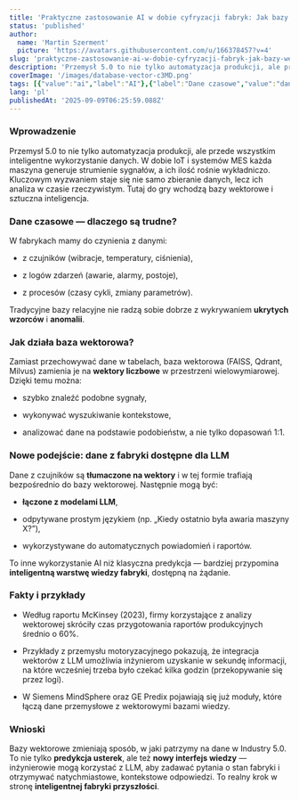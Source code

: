 ```yaml
---
title: 'Praktyczne zastosowanie AI w dobie cyfryzacji fabryk: Jak bazy wektorowe mogą wspierać analizę danych czasowych?'
status: 'published'
author:
  name: 'Martin Szerment'
  picture: 'https://avatars.githubusercontent.com/u/166378457?v=4'
slug: 'praktyczne-zastosowanie-ai-w-dobie-cyfryzacji-fabryk-jak-bazy-wektorowe-moga-wspierac-analize-danych-czasowych'
description: 'Przemysł 5.0 to nie tylko automatyzacja produkcji, ale przede wszystkim inteligentne wykorzystanie danych. W dobie IoT i systemów MES każda maszyna generuje strumienie sygnałów, a ich ilość rośnie wykładniczo. Kluczowym wyzwaniem staje się nie samo zbieranie danych, lecz ich analiza w czasie rzeczywistym. Tutaj do gry wchodzą bazy wektorowe i sztuczna inteligencja.'
coverImage: '/images/database-vector-c3MD.png'
tags: [{"value":"ai","label":"AI"},{"label":"Dane czasowe","value":"daneCzasowe"},{"label":"Baza wektorowa","value":"bazaWektorowa"},{"value":"Industry 5.0","label":"Industry 5.0"}]
lang: 'pl'
publishedAt: '2025-09-09T06:25:59.088Z'
---
```


### Wprowadzenie

Przemysł 5.0 to nie tylko automatyzacja produkcji, ale przede wszystkim inteligentne wykorzystanie danych. W dobie IoT i systemów MES każda maszyna generuje strumienie sygnałów, a ich ilość rośnie wykładniczo. Kluczowym wyzwaniem staje się nie samo zbieranie danych, lecz ich analiza w czasie rzeczywistym. Tutaj do gry wchodzą bazy wektorowe i sztuczna inteligencja.

### Dane czasowe — dlaczego są trudne?

W fabrykach mamy do czynienia z danymi:

- z czujników (wibracje, temperatury, ciśnienia),

- z logów zdarzeń (awarie, alarmy, postoje),

- z procesów (czasy cykli, zmiany parametrów).

Tradycyjne bazy relacyjne nie radzą sobie dobrze z wykrywaniem **ukrytych wzorców** i **anomalii**.

### Jak działa baza wektorowa?

Zamiast przechowywać dane w tabelach, baza wektorowa (FAISS, Qdrant, Milvus) zamienia je na **wektory liczbowe** w przestrzeni wielowymiarowej. Dzięki temu można:

- szybko znaleźć podobne sygnały,

- wykonywać wyszukiwanie kontekstowe,

- analizować dane na podstawie podobieństw, a nie tylko dopasowań 1:1.

### Nowe podejście: dane z fabryki dostępne dla LLM

Dane z czujników są **tłumaczone na wektory** i w tej formie trafiają bezpośrednio do bazy wektorowej. Następnie mogą być:

- **łączone z modelami LLM**,

- odpytywane prostym językiem (np. „Kiedy ostatnio była awaria maszyny X?”),

- wykorzystywane do automatycznych powiadomień i raportów.

To inne wykorzystanie AI niż klasyczna predykcja — bardziej przypomina **inteligentną warstwę wiedzy fabryki**, dostępną na żądanie.

### Fakty i przykłady

- Według raportu McKinsey (2023), firmy korzystające z analizy wektorowej skróciły czas przygotowania raportów produkcyjnych średnio o 60%.

- Przykłady z przemysłu motoryzacyjnego pokazują, że integracja wektorów z LLM umożliwia inżynierom uzyskanie w sekundę informacji, na które wcześniej trzeba było czekać kilka godzin (przekopywanie się przez logi).

- W Siemens MindSphere oraz GE Predix pojawiają się już moduły, które łączą dane przemysłowe z wektorowymi bazami wiedzy.

### Wnioski

Bazy wektorowe zmieniają sposób, w jaki patrzymy na dane w Industry 5.0. To nie tylko **predykcja usterek**, ale też **nowy interfejs wiedzy** — inżynierowie mogą korzystać z LLM, aby zadawać pytania o stan fabryki i otrzymywać natychmiastowe, kontekstowe odpowiedzi. To realny krok w stronę **inteligentnej fabryki przyszłości**.